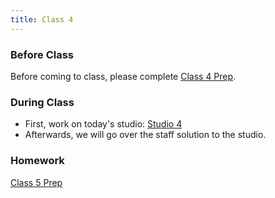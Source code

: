 ```yaml
---
title: Class 4
---
```


### Before Class
Before coming to class, please complete [Class 4 Prep](../class4-prep).

### During Class
* First, work on today's studio: [Studio 4](../studios/studio4)
* Afterwards, we will go over the staff solution to the studio.

### Homework
[Class 5 Prep](../class5-prep)
